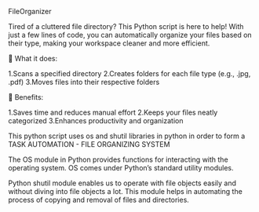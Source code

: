 FileOrganizer

Tired of a cluttered file directory? This Python script is here to help! With just a few lines of code, you can automatically organize your files based on their type, making your workspace cleaner and more efficient.

🔹 What it does:

1.Scans a specified directory 2.Creates folders for each file type (e.g., .jpg, .pdf) 3.Moves files into their respective folders

🔹 Benefits:

1.Saves time and reduces manual effort 2.Keeps your files neatly categorized 3.Enhances productivity and organization

This python script uses os and shutil libraries in python in order to form a TASK AUTOMATION - FILE ORGANIZING SYSTEM

The OS module in Python provides functions for interacting with the operating system. OS comes under Python’s standard utility modules.

Python shutil module enables us to operate with file objects easily and without diving into file objects a lot. This module helps in automating the process of copying and removal of files and directories.
